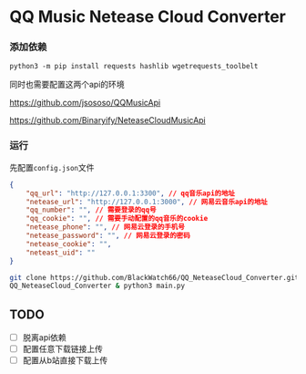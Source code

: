 # QQ Music Netease Cloud Converter



### 添加依赖

`python3 -m pip install requests hashlib wgetrequests_toolbelt `



同时也需要配置这两个api的环境

https://github.com/jsososo/QQMusicApi

https://github.com/Binaryify/NeteaseCloudMusicApi



### 运行

先配置`config.json`文件

```json
{
    "qq_url": "http://127.0.0.1:3300", // qq音乐api的地址
    "netease_url": "http://127.0.0.1:3000", // 网易云音乐api的地址
    "qq_number": "", // 需要登录的qq号
    "qq_cookie": "", // 需要手动配置的qq音乐的cookie
    "netease_phone": "", // 网易云登录的手机号
    "netease_password": "", // 网易云登录的密码
    "netease_cookie": "",
    "neteast_uid": ""
}
```



```bash
git clone https://github.com/BlackWatch66/QQ_NeteaseCloud_Converter.git & cd 
QQ_NeteaseCloud_Converter & python3 main.py
```



## TODO

- [ ] 脱离api依赖
- [ ] 配置任意下载链接上传
- [ ] 配置从b站直接下载上传

